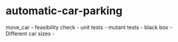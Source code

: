 # automatic-car-parking

move_car - 
feasibility check - 
unit tests - 
mutant tests - 
black box - 
Different car sizes - 
